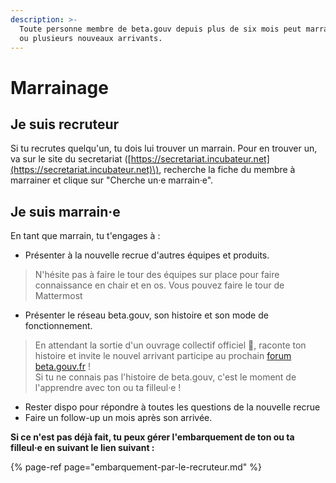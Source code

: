 ```yaml
---
description: >-
  Toute personne membre de beta.gouv depuis plus de six mois peut marrainer un
  ou plusieurs nouveaux arrivants.
---
```


# Marrainage

## Je suis recruteur

Si tu recrutes quelqu'un, tu dois lui trouver un marrain. Pour en trouver un, va sur le site du secretariat \([https://secretariat.incubateur.net](https://secretariat.incubateur.net)\), recherche la fiche du membre à marrainer et clique sur "Cherche un·e marrain·e".

## Je suis marrain·e

En tant que marrain, tu t'engages à :

* Présenter à la nouvelle recrue d'autres équipes et produits.

> N'hésite pas à faire le tour des équipes sur place pour faire connaissance en chair et en os. Vous pouvez faire le tour de Mattermost

* Présenter le réseau beta.gouv, son histoire et son mode de fonctionnement.

> En attendant la sortie d'un ouvrage collectif officiel 📖, raconte ton histoire et invite le nouvel arrivant participe au prochain [forum beta.gouv.fr](../../actions-transverses/rituels/seminaire.md) !  
> Si tu ne connais pas l'histoire de beta.gouv, c'est le moment de l'apprendre avec ton ou ta filleul·e !

* Rester dispo pour répondre à toutes les questions de la nouvelle recrue
* Faire un follow-up un mois après son arrivée.

**Si ce n'est pas déjà fait, tu peux gérer l'embarquement de ton ou ta filleul·e en suivant le lien suivant :**

{% page-ref page="embarquement-par-le-recruteur.md" %}

